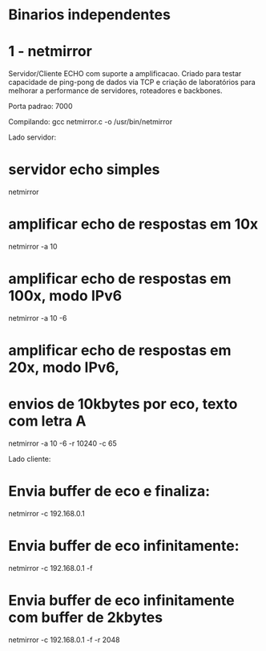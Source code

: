 # Binarios independentes

# 1 - netmirror

Servidor/Cliente ECHO com suporte a amplificacao. Criado para testar capacidade de ping-pong de dados
via TCP e criação de laboratórios para melhorar a performance de servidores, roteadores e backbones.

Porta padrao: 7000

Compilando:
gcc netmirror.c -o /usr/bin/netmirror

Lado servidor:
  # servidor echo simples
  netmirror   

  # amplificar echo de respostas em 10x
  netmirror -a 10

  # amplificar echo de respostas em 100x, modo IPv6
  netmirror -a 10 -6

  # amplificar echo de respostas em 20x, modo IPv6,
  # envios de 10kbytes por eco, texto com letra A
  netmirror -a 10 -6 -r 10240 -c 65

Lado cliente:
  # Envia buffer de eco e finaliza:
  netmirror -c 192.168.0.1

# Envia buffer de eco infinitamente:
  netmirror -c 192.168.0.1 -f

# Envia buffer de eco infinitamente com buffer de 2kbytes
  netmirror -c 192.168.0.1 -f -r 2048



